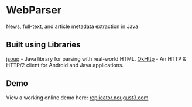 # WebParser
News, full-text, and article metadata extraction in Java

## Built using Libraries

[jsoup](https://jsoup.org/) - Java library for parsing with real-world HTML.
[OkHttp](http://square.github.io/okhttp/) - An HTTP & HTTP/2 client for Android and Java applications.

## Demo

View a working online demo here: [replicator.nougust3.com](http://replicator.nougust3.com/)
